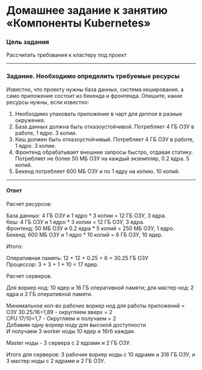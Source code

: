 # Домашнее задание к занятию «Компоненты Kubernetes»

### Цель задания

Рассчитать требования к кластеру под проект

------

### Задание. Необходимо определить требуемые ресурсы
Известно, что проекту нужны база данных, система кеширования, а само приложение состоит из бекенда и фронтенда. Опишите, какие ресурсы нужны, если известно:

1. Необходимо упаковать приложение в чарт для деплоя в разные окружения. 
2. База данных должна быть отказоустойчивой. Потребляет 4 ГБ ОЗУ в работе, 1 ядро. 3 копии. 
3. Кеш должен быть отказоустойчивый. Потребляет 4 ГБ ОЗУ в работе, 1 ядро. 3 копии. 
4. Фронтенд обрабатывает внешние запросы быстро, отдавая статику. Потребляет не более 50 МБ ОЗУ на каждый экземпляр, 0.2 ядра. 5 копий. 
5. Бекенд потребляет 600 МБ ОЗУ и по 1 ядру на копию. 10 копий.

----

#### Ответ


Расчет ресурсов:

   База данных: 4 ГБ ОЗУ и 1 ядро * 3 копии = 12 ГБ ОЗУ, 3 ядра.  
   Кеш: 4 ГБ ОЗУ и 1 ядро * 3 копии = 12 ГБ ОЗУ, 3 ядра.  
   Фронтенд: 50 МБ ОЗУ и 0.2 ядра * 5 копий = 250 МБ ОЗУ, 1 ядро.  
   Бекенд: 600 МБ ОЗУ и 1 ядро * 10 копий = 6 ГБ ОЗУ, 10 ядер. 
   
Итого: 

   Оперативная память: 12 + 12 + 0.25 + 6 = 30.25 ГБ ОЗУ  
   Процессор: 3 + 3  + 1  + 10 = 17 ядер.

Расчет серверов.

Для воркер нод: 10 ядер и 16 ГБ оперативной памяти; для мастер нод: 2 ядра и 2 ГБ оперативной памяти.  

Минимальное кол-во рабочих воркер нод для работы приложений =   
ОЗУ 30.25/16=1,89 - округляем вверх = 2  
CPU 17/10=1,7 - Округляем и получаем = 2  
Добавим одну воркер ноду для высокой доступности  
И получаем 3 worker ноды 10 ядер и 16гб каждая.  

Master ноды - 3 сервера с 2 ядрами и 2 ГБ ОЗУ.  

Итого для серверов: 3 рабочие воркер ноды с 10 ядрами и 316 ГБ ОЗУ, и 3 мастер ноды с 2 ядрами и 2 ГБ ОЗУ. 

